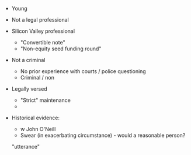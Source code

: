 - Young
- Not a legal professional
- Silicon Valley professional
  - "Convertible note" 
  - "Non-equity seed funding round"
- Not a criminal 
  - No prior experience with courts / police questioning
  - Criminal / non
- Legally versed
  - "Strict" maintenance
  - 
- Historical evidence:
  - w John O'Neill
  - Swear (in exacerbating circumstance) - would a reasonable person?
  
  
  "utterance"